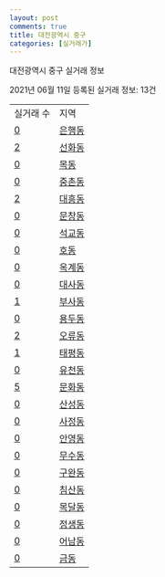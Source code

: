 ```yaml
---
layout: post
comments: true
title: 대전광역시 중구
categories: [실거래가]
---
```


대전광역시 중구 실거래 정보

2021년 06월 11일 등록된 실거래 정보: 13건


<table>
  <tr>
    <td>실거래 수</td>
    <td>지역</td>
  </tr>

  
  <tr>
    <td><a href="3014010100.html">0</a></td>
    <td><a href="3014010100.html">은행동</a></td>
  </tr>
    

  <tr>
    <td><a href="3014010200.html">2</a></td>
    <td><a href="3014010200.html">선화동</a></td>
  </tr>
    

  <tr>
    <td><a href="3014010300.html">0</a></td>
    <td><a href="3014010300.html">목동</a></td>
  </tr>
    

  <tr>
    <td><a href="3014010400.html">0</a></td>
    <td><a href="3014010400.html">중촌동</a></td>
  </tr>
    

  <tr>
    <td><a href="3014010500.html">2</a></td>
    <td><a href="3014010500.html">대흥동</a></td>
  </tr>
    

  <tr>
    <td><a href="3014010600.html">0</a></td>
    <td><a href="3014010600.html">문창동</a></td>
  </tr>
    

  <tr>
    <td><a href="3014010700.html">0</a></td>
    <td><a href="3014010700.html">석교동</a></td>
  </tr>
    

  <tr>
    <td><a href="3014010800.html">0</a></td>
    <td><a href="3014010800.html">호동</a></td>
  </tr>
    

  <tr>
    <td><a href="3014010900.html">0</a></td>
    <td><a href="3014010900.html">옥계동</a></td>
  </tr>
    

  <tr>
    <td><a href="3014011000.html">0</a></td>
    <td><a href="3014011000.html">대사동</a></td>
  </tr>
    

  <tr>
    <td><a href="3014011100.html">1</a></td>
    <td><a href="3014011100.html">부사동</a></td>
  </tr>
    

  <tr>
    <td><a href="3014011200.html">0</a></td>
    <td><a href="3014011200.html">용두동</a></td>
  </tr>
    

  <tr>
    <td><a href="3014011300.html">2</a></td>
    <td><a href="3014011300.html">오류동</a></td>
  </tr>
    

  <tr>
    <td><a href="3014011400.html">1</a></td>
    <td><a href="3014011400.html">태평동</a></td>
  </tr>
    

  <tr>
    <td><a href="3014011500.html">0</a></td>
    <td><a href="3014011500.html">유천동</a></td>
  </tr>
    

  <tr>
    <td><a href="3014011600.html">5</a></td>
    <td><a href="3014011600.html">문화동</a></td>
  </tr>
    

  <tr>
    <td><a href="3014011700.html">0</a></td>
    <td><a href="3014011700.html">산성동</a></td>
  </tr>
    

  <tr>
    <td><a href="3014011800.html">0</a></td>
    <td><a href="3014011800.html">사정동</a></td>
  </tr>
    

  <tr>
    <td><a href="3014011900.html">0</a></td>
    <td><a href="3014011900.html">안영동</a></td>
  </tr>
    

  <tr>
    <td><a href="3014012000.html">0</a></td>
    <td><a href="3014012000.html">무수동</a></td>
  </tr>
    

  <tr>
    <td><a href="3014012100.html">0</a></td>
    <td><a href="3014012100.html">구완동</a></td>
  </tr>
    

  <tr>
    <td><a href="3014012200.html">0</a></td>
    <td><a href="3014012200.html">침산동</a></td>
  </tr>
    

  <tr>
    <td><a href="3014012300.html">0</a></td>
    <td><a href="3014012300.html">목달동</a></td>
  </tr>
    

  <tr>
    <td><a href="3014012400.html">0</a></td>
    <td><a href="3014012400.html">정생동</a></td>
  </tr>
    

  <tr>
    <td><a href="3014012500.html">0</a></td>
    <td><a href="3014012500.html">어남동</a></td>
  </tr>
    

  <tr>
    <td><a href="3014012600.html">0</a></td>
    <td><a href="3014012600.html">금동</a></td>
  </tr>
    


</table>
    
